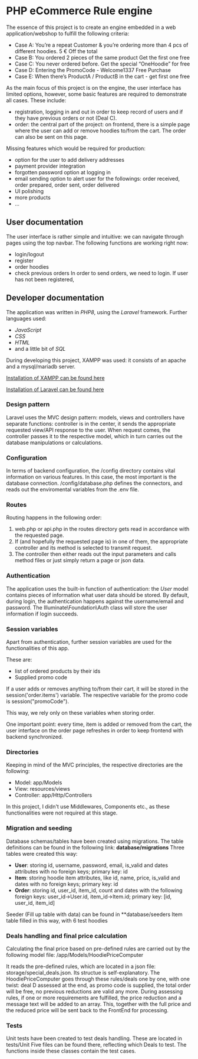 

# PHP eCommerce Rule engine

The essence of this project is to create an engine embedded in a web application/webshop to fulfill the following criteria:

- Case A:
You’re a repeat Customer & you’re ordering more than 4 pcs of
different hoodies.
5 € Off the total
- Case B:
You ordered 2 pieces of the same product
Get the first one free
- Case C:
You never ordered before. Get the special “OneHoodie” for free
- Case D:
Entering the PromoCode - Welcome1337
Free Purchase
- Case E:
When there’s ProductA / ProductB in the cart - get first one free

As the main focus of this project is on the engine, the user interface has limited options, however, some basic features are required to demonstrate all cases. These include:
- registration, logging in and out in order to keep record of users and if they have previous orders or not (Deal C).
- order: the central part of the project: on frontend, there is a simple page where the user can add or remove hoodies to/from the cart. The order can also be sent on this page.

Missing features which would be required for production:
- option for the user to add delivery addresses
- payment provider integration
- forgotten password option at logging in
- email sending option to alert user for the followings: order received, order prepared, order sent, order delivered
- UI  polishing
- more products
- ...

## User documentation
The user interface is rather simple and intuitive: we can navigate through pages using the top navbar. The following functions are working right now:
- login/logout
- register
- order hoodies
- check previous orders
In order to send orders, we need to login. If user has not been registered, 

## Developer documentation
The application was written in *PHP8*, using the *Laravel* framework.
Further languages used:
- *JavaScript*
- *CSS*
- *HTML*
- and a little bit of *SQL*

During developing this project, XAMPP was used: it consists of an apache and a mysql/mariadb server.

[Installation of XAMPP can be found here](https://www.wikihow.com/Install-XAMPP-for-Windows)

[Installation of Laravel can be found here](https://laravel.com/docs/9.x/installation)


### Design pattern
Laravel uses the MVC design pattern: models, views and controllers have separate functions: controller is in the center, it sends the appropriate requested view/API response to the user. When request comes, the controller passes it to the respective model, which in turn carries out the database manipulations or calculations.

### Configuration
In terms of backend configuration, the /config directory contains vital information on various features. In this case, the most important is the database connection. /config/database.php defines the connectors, and reads out the enviromental variables from the .env file.

### Routes
Routing happens in the following order:
1. web.php or api.php in the routes directory gets read in accordance with the requested page. 
2. If (and hopefully the requested page is) in one of them, the appropriate controller and its method is selected to transmit request.
3. The controller then either reads out the input parameters and calls method files or just simply return a page or json data. 

### Authentication
The application uses the built-in function of authentication: the *User* model contains pieces of information what user data should be stored. By default, during login, the authentication happens against the username/email and password. The Illuminate\Foundation\Auth class will store the user information if login succeeds. 

### Session variables
Apart from authentication, further session variables are used for the functionalities of this app.

These are:
- list of ordered products by their ids
- Supplied promo code

If a user adds or removes anything to/from their cart, it will be stored in the session('order.items') variable. The respective variable for the promo code is session("promoCode").

This way, we rely only on these variables when storing order.

One important point: every time, item is added or removed from the cart, the user interface on the order page refreshes in order to keep frontend with backend synchronized.

### Directories
Keeping in mind of the MVC principles, the respective directories are the following:
- Model: app/Models
- View: resources/views
- Controller: app/Http/Controllers

In this project, I didn't use Middlewares, Components etc., as these functionalities were not required at this stage.

### Migration and seeding
Database schemas/tables have been created using migrations. The table definitions can be found in the following link:
**database/migrations**
Three tables were created this way:
- **User**: storing id, username, password, email, is_valid and dates attributes with no foreign keys; primary key: id
- **Item**: storing hoodie item attributes, like id, name, price, is_valid and dates with no foreign keys; primary key: id
- **Order**: storing id, user_id, item_id, count and dates with the following foreign keys: user_id->User.id, item_id->Item.id; primary key: [id, user_id, item_id]

Seeder (Fill up table with data) can be found in
**database/seeders
Item table filled in this way, with 6 test hoodies

### Deals handling and final price calculation
Calculating the final price based on pre-defined rules are carried out by the following model file:
/app/Models/HoodiePriceComputer

It reads the pre-defined rules, which are located in a json file: storage/special_deals.json. Its structue is self-explanatory.
The HoodiePriceComputer goes through these rules/deals one by one, with one twist: deal D assessed at the end, as promo code is supplied, the total order will be free, no previous reductions are valid any more.
During assessing rules, if one or more requirements are fulfilled, the price reduction and a message text will be added to an array. This, together with the full price and the reduced price will be sent back to the FrontEnd for processing.

### Tests
Unit tests have been created to test deals handling. These are located in tests/Unit
Five files can be found there, reflecting which Deals to test. The functions inside these classes contain the test cases.